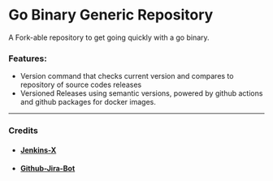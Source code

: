 # Go Binary Generic Repository

A Fork-able repository to get going quickly with a go binary. 

### Features:

 - Version command that checks current version and compares to repository of source codes releases
 - Versioned Releases using semantic versions, powered by github actions and github packages for docker images.
 
 ---
 
### Credits

 - #### [Jenkins-X](https://github.com/jenkins-x/jx/)
 - #### [Github-Jira-Bot](https://github.com/Benbentwo/github-jira-bot/)